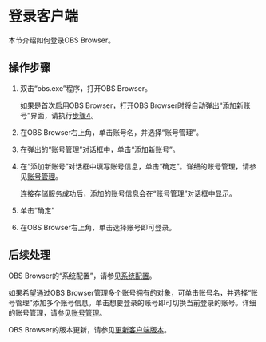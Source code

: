 # 登录客户端<a name="zh-cn_topic_0045829058"></a>

本节介绍如何登录OBS Browser。

## 操作步骤<a name="s5a6ece8b86774cd9b9d44e5fbd73ac20"></a>

1.  双击“obs.exe”程序，打开OBS Browser。

    如果是首次启用OBS Browser，打开OBS Browser时将自动弹出“添加新账号”界面，请执行[步骤4](#la21069b7560440988545dddf9fbaa915)。

2.  在OBS Browser右上角，单击账号名，并选择“账号管理”。
3.  在弹出的“账号管理”对话框中，单击“添加新账号”。
4.  <a name="la21069b7560440988545dddf9fbaa915"></a>在“添加新账号”对话框中填写账号信息，单击“确定”。详细的账号管理，请参见[账号管理](账号管理.md)。

    连接存储服务成功后，添加的账号信息会在“账号管理”对话框中显示。

5.  单击“确定”
6.  在OBS Browser右上角，单击选择账号即可登录。

## 后续处理<a name="section161317593812"></a>

OBS Browser的“系统配置”，请参见[系统配置](系统配置.md)。

如果希望通过OBS Browser管理多个账号拥有的对象，可单击账号名，并选择“账号管理”添加多个账号信息。单击想要登录的账号即可切换当前登录的账号。详细的账号管理，请参见[账号管理](账号管理.md)。

OBS Browser的版本更新，请参见[更新客户端版本](更新客户端版本.md)。

